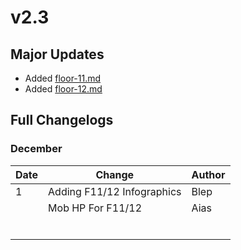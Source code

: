 # v2.3

## Major Updates

* Added [floor-11.md](../../floors/spire/floor-11.md "mention")
* Added [floor-12.md](../../floors/spire/floor-12.md "mention")

## Full Changelogs

### December

| Date | Change                     | Author |
| ---- | -------------------------- | ------ |
| 1    | Adding F11/12 Infographics | Blep   |
|      | Mob HP For F11/12          | Aias   |
|      |                            |        |
|      |                            |        |
|      |                            |        |
|      |                            |        |
|      |                            |        |
|      |                            |        |

###
